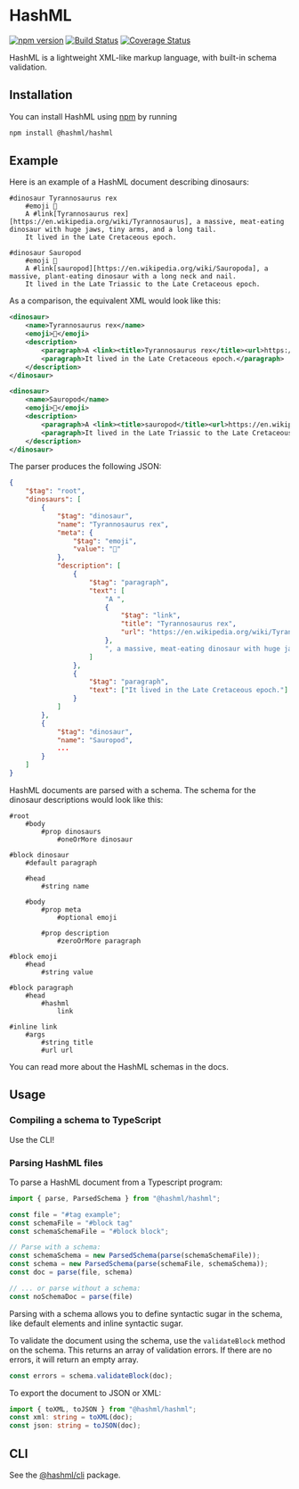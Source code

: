 # HashML
[![npm version](https://badge.fury.io/js/%40hashml%2Fhashml.svg)](https://www.npmjs.com/package/@hashml/hashml)
[![Build Status](https://travis-ci.org/hashml/hashml.svg?branch=master)](https://travis-ci.org/hashml/hashml)
[![Coverage Status](https://coveralls.io/repos/github/hashml/hashml/badge.svg?branch=master)](https://coveralls.io/github/hashml/hashml?branch=master)

HashML is a lightweight XML-like markup language, with built-in schema validation.

## Installation
You can install HashML using [npm](https://www.npmjs.com/) by running

```bash
npm install @hashml/hashml
```

## Example
Here is an example of a HashML document describing dinosaurs:

```
#dinosaur Tyrannosaurus rex
	#emoji 🦖
	A #link[Tyrannosaurus rex][https://en.wikipedia.org/wiki/Tyrannosaurus], a massive, meat-eating dinosaur with huge jaws, tiny arms, and a long tail.
	It lived in the Late Cretaceous epoch.

#dinosaur Sauropod
	#emoji 🦕
	A #link[sauropod][https://en.wikipedia.org/wiki/Sauropoda], a massive, plant-eating dinosaur with a long neck and nail.
	It lived in the Late Triassic to the Late Cretaceous epoch.
```

As a comparison, the equivalent XML would look like this:

```xml
<dinosaur>
	<name>Tyrannosaurus rex</name>
	<emoji>🦖</emoji>
	<description>
		<paragraph>A <link><title>Tyrannosaurus rex</title><url>https://en.wikipedia.org/wiki/Tyrannosaurus</url></link>, a massive, meat-eating dinosaur with huge jaws, tiny arms, and a long tail.</paragraph>
		<paragraph>It lived in the Late Cretaceous epoch.</paragraph>
	</description>
</dinosaur>

<dinosaur>
	<name>Sauropod</name>
	<emoji>🦕</emoji>
	<description>
		<paragraph>A <link><title>sauropod</title><url>https://en.wikipedia.org/wiki/Sauropoda</url></link>, a massive, plant-eating dinosaur with a long neck and nail.</paragraph>
		<paragraph>It lived in the Late Triassic to the Late Cretaceous epoch.</paragraph>
	</description>
</dinosaur>
```

The parser produces the following JSON:

```json
{
    "$tag": "root",
    "dinosaurs": [
        {
            "$tag": "dinosaur",
            "name": "Tyrannosaurus rex",
            "meta": {
                "$tag": "emoji",
                "value": "🦖"
            },
            "description": [
                {
                    "$tag": "paragraph",
                    "text": [
                        "A ",
                        {
                            "$tag": "link",
                            "title": "Tyrannosaurus rex",
                            "url": "https://en.wikipedia.org/wiki/Tyrannosaurus"
                        },
                        ", a massive, meat-eating dinosaur with huge jaws, tiny arms, and a long tail."
                    ]
                },
                {
                    "$tag": "paragraph",
                    "text": ["It lived in the Late Cretaceous epoch."]
                }
            ]
        },
        {
            "$tag": "dinosaur",
            "name": "Sauropod",
            ...
        }
    ]
}
```

HashML documents are parsed with a schema. The schema for the dinosaur descriptions would look like this:

```
#root
	#body
		#prop dinosaurs
			#oneOrMore dinosaur

#block dinosaur
	#default paragraph

	#head
		#string name

	#body
		#prop meta
			#optional emoji
		
		#prop description
			#zeroOrMore paragraph

#block emoji
	#head
		#string value

#block paragraph
	#head
		#hashml
			link

#inline link
	#args
		#string title
		#url url
```


You can read more about the HashML schemas in the docs.

## Usage
### Compiling a schema to TypeScript
Use the CLI!

### Parsing HashML files
To parse a HashML document from a Typescript program:

```typescript
import { parse, ParsedSchema } from "@hashml/hashml";

const file = "#tag example";
const schemaFile = "#block tag"
const schemaSchemaFile = "#block block";

// Parse with a schema:
const schemaSchema = new ParsedSchema(parse(schemaSchemaFile));
const schema = new ParsedSchema(parse(schemaFile, schemaSchema));
const doc = parse(file, schema)

// ... or parse without a schema:
const noSchemaDoc = parse(file)
```

Parsing with a schema allows you to define syntactic sugar in the schema, like default elements and inline syntactic sugar.

To validate the document using the schema, use the `validateBlock` method on the schema. This returns an array of validation errors. If there are no errors, it will return an empty array.

```typescript
const errors = schema.validateBlock(doc);
```

To export the document to JSON or XML:

```typescript
import { toXML, toJSON } from "@hashml/hashml";
const xml: string = toXML(doc);
const json: string = toJSON(doc);
```

## CLI
See the [@hashml/cli](https://www.npmjs.com/package/@hashml/cli) package.

